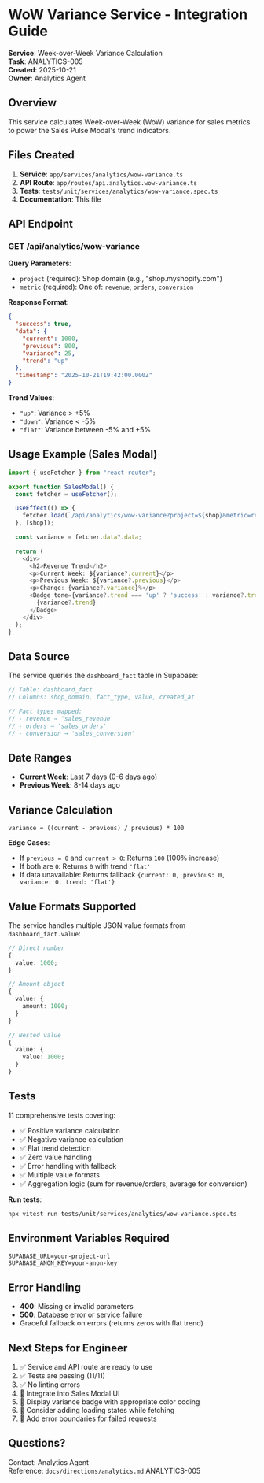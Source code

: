 # WoW Variance Service - Integration Guide

**Service**: Week-over-Week Variance Calculation  
**Task**: ANALYTICS-005  
**Created**: 2025-10-21  
**Owner**: Analytics Agent

## Overview

This service calculates Week-over-Week (WoW) variance for sales metrics to power the Sales Pulse Modal's trend indicators.

## Files Created

1. **Service**: `app/services/analytics/wow-variance.ts`
2. **API Route**: `app/routes/api.analytics.wow-variance.ts`
3. **Tests**: `tests/unit/services/analytics/wow-variance.spec.ts`
4. **Documentation**: This file

## API Endpoint

### GET /api/analytics/wow-variance

**Query Parameters**:

- `project` (required): Shop domain (e.g., "shop.myshopify.com")
- `metric` (required): One of: `revenue`, `orders`, `conversion`

**Response Format**:

```json
{
  "success": true,
  "data": {
    "current": 1000,
    "previous": 800,
    "variance": 25,
    "trend": "up"
  },
  "timestamp": "2025-10-21T19:42:00.000Z"
}
```

**Trend Values**:

- `"up"`: Variance > +5%
- `"down"`: Variance < -5%
- `"flat"`: Variance between -5% and +5%

## Usage Example (Sales Modal)

```typescript
import { useFetcher } from "react-router";

export function SalesModal() {
  const fetcher = useFetcher();

  useEffect(() => {
    fetcher.load(`/api/analytics/wow-variance?project=${shop}&metric=revenue`);
  }, [shop]);

  const variance = fetcher.data?.data;

  return (
    <div>
      <h2>Revenue Trend</h2>
      <p>Current Week: ${variance?.current}</p>
      <p>Previous Week: ${variance?.previous}</p>
      <p>Change: {variance?.variance}%</p>
      <Badge tone={variance?.trend === 'up' ? 'success' : variance?.trend === 'down' ? 'critical' : 'neutral'}>
        {variance?.trend}
      </Badge>
    </div>
  );
}
```

## Data Source

The service queries the `dashboard_fact` table in Supabase:

```typescript
// Table: dashboard_fact
// Columns: shop_domain, fact_type, value, created_at

// Fact types mapped:
// - revenue → 'sales_revenue'
// - orders → 'sales_orders'
// - conversion → 'sales_conversion'
```

## Date Ranges

- **Current Week**: Last 7 days (0-6 days ago)
- **Previous Week**: 8-14 days ago

## Variance Calculation

```
variance = ((current - previous) / previous) * 100
```

**Edge Cases**:

- If `previous = 0` and `current > 0`: Returns `100` (100% increase)
- If both are `0`: Returns `0` with trend `'flat'`
- If data unavailable: Returns fallback `{current: 0, previous: 0, variance: 0, trend: 'flat'}`

## Value Formats Supported

The service handles multiple JSON value formats from `dashboard_fact.value`:

```typescript
// Direct number
{
  value: 1000;
}

// Amount object
{
  value: {
    amount: 1000;
  }
}

// Nested value
{
  value: {
    value: 1000;
  }
}
```

## Tests

11 comprehensive tests covering:

- ✅ Positive variance calculation
- ✅ Negative variance calculation
- ✅ Flat trend detection
- ✅ Zero value handling
- ✅ Error handling with fallback
- ✅ Multiple value formats
- ✅ Aggregation logic (sum for revenue/orders, average for conversion)

**Run tests**:

```bash
npx vitest run tests/unit/services/analytics/wow-variance.spec.ts
```

## Environment Variables Required

```env
SUPABASE_URL=your-project-url
SUPABASE_ANON_KEY=your-anon-key
```

## Error Handling

- **400**: Missing or invalid parameters
- **500**: Database error or service failure
- Graceful fallback on errors (returns zeros with flat trend)

## Next Steps for Engineer

1. ✅ Service and API route are ready to use
2. ✅ Tests are passing (11/11)
3. ✅ No linting errors
4. 🔲 Integrate into Sales Modal UI
5. 🔲 Display variance badge with appropriate color coding
6. 🔲 Consider adding loading states while fetching
7. 🔲 Add error boundaries for failed requests

## Questions?

Contact: Analytics Agent  
Reference: `docs/directions/analytics.md` ANALYTICS-005
